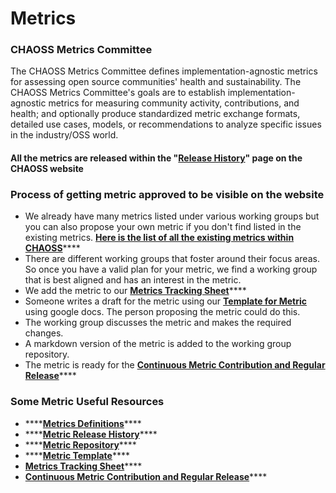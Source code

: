# Metrics

### CHAOSS Metrics Committee

The CHAOSS Metrics Committee defines implementation-agnostic metrics for assessing open source communities' health and sustainability. The CHAOSS Metrics Committee's goals are to establish implementation-agnostic metrics for measuring community activity, contributions, and health; and optionally produce standardized metric exchange formats, detailed use cases, models, or recommendations to analyze specific issues in the industry/OSS world.

#### All the metrics are released within the "[**Release History**](https://chaoss.community/release-history/)" page on the CHAOSS website

### Process of getting metric approved to be visible on the website

* We already have many metrics listed under various working groups but you can also propose your own metric if you don't find listed in the existing metrics. [**Here is the list of all the existing metrics within CHAOSS**](https://chaoss.community/metrics/)\*\*\*\*
* There are different working groups that foster around their focus areas. So once you have a valid plan for your metric, we find a working group that is best aligned and has an interest in the metric.
* We add the metric to our [**Metrics Tracking Sheet**](https://docs.google.com/spreadsheets/d/1tAGzUiZ9jdORKCnoDQJkOU8tQsZDCZVjcWqXYOSAFmE/edit#gid=0)\*\*\*\*
* Someone writes a draft for the metric using our [**Template for Metric**](https://github.com/chaoss/metrics/blob/master/resources/metrics-template.md) using google docs. The person proposing the metric could do this.
* The working group discusses the metric and makes the required changes.
* A markdown version of the metric is added to the working group repository.
* The metric is ready for the [**Continuous Metric Contribution and Regular Release**](https://github.com/chaoss/governance/blob/master/community-handbook/metrics-release.md)\*\*\*\*

### Some Metric Useful Resources

* \*\*\*\*[**Metrics Definitions**](https://chaoss.community/metrics/)\*\*\*\*
* \*\*\*\*[**Metric Release History**](https://chaoss.community/release-history/)\*\*\*\*
* \*\*\*\*[**Metric Repository**](https://github.com/chaoss/metrics)\*\*\*\*
* \*\*\*\*[**Metric Template**](https://github.com/chaoss/metrics/blob/master/resources/metrics-template.md)\*\*\*\*
* [**Metrics Tracking Sheet**](https://docs.google.com/spreadsheets/d/1tAGzUiZ9jdORKCnoDQJkOU8tQsZDCZVjcWqXYOSAFmE/edit#gid=0)\*\*\*\*
* [**Continuous Metric Contribution and Regular Release**](https://github.com/chaoss/governance/blob/master/community-handbook/metrics-release.md)\*\*\*\*

